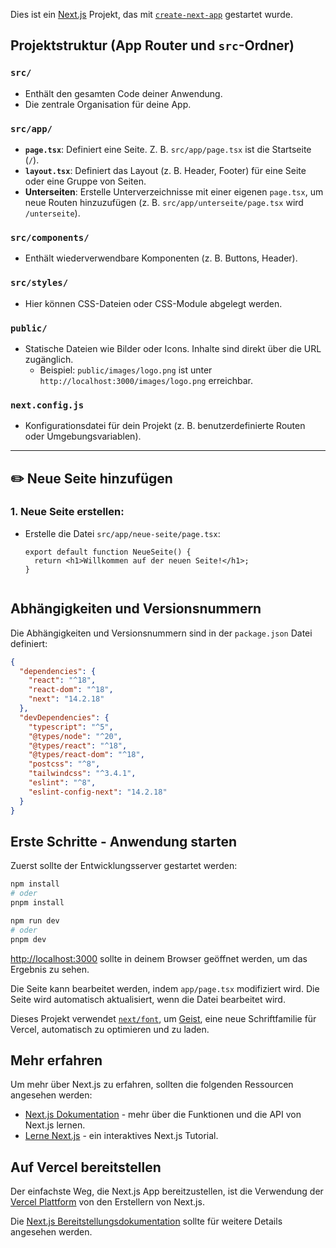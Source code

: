 Dies ist ein [Next.js](https://nextjs.org) Projekt, das mit [`create-next-app`](https://nextjs.org/docs/app/api-reference/cli/create-next-app) gestartet wurde.



## Projektstruktur  (App Router und `src`-Ordner)

### `src/`
- Enthält den gesamten Code deiner Anwendung.
- Die zentrale Organisation für deine App.

### `src/app/`
- **`page.tsx`**: Definiert eine Seite. Z. B. `src/app/page.tsx` ist die Startseite (`/`).
- **`layout.tsx`**: Definiert das Layout (z. B. Header, Footer) für eine Seite oder eine Gruppe von Seiten.
- **Unterseiten**: Erstelle Unterverzeichnisse mit einer eigenen `page.tsx`, um neue Routen hinzuzufügen (z. B. `src/app/unterseite/page.tsx` wird `/unterseite`).

### `src/components/`
- Enthält wiederverwendbare Komponenten (z. B. Buttons, Header).

### `src/styles/`
- Hier können CSS-Dateien oder CSS-Module abgelegt werden.

### `public/`
- Statische Dateien wie Bilder oder Icons. Inhalte sind direkt über die URL zugänglich.
  - Beispiel: `public/images/logo.png` ist unter `http://localhost:3000/images/logo.png` erreichbar.

### `next.config.js`
- Konfigurationsdatei für dein Projekt (z. B. benutzerdefinierte Routen oder Umgebungsvariablen).

---

## ✏️ Neue Seite hinzufügen

### 1. Neue Seite erstellen:
- Erstelle die Datei `src/app/neue-seite/page.tsx`:
  ```tsx
  export default function NeueSeite() {
    return <h1>Willkommen auf der neuen Seite!</h1>;
  }


## Abhängigkeiten und Versionsnummern

Die Abhängigkeiten und Versionsnummern sind in der `package.json` Datei definiert:

```json
{
  "dependencies": {
    "react": "^18",
    "react-dom": "^18",
    "next": "14.2.18"
  },
  "devDependencies": {
    "typescript": "^5",
    "@types/node": "^20",
    "@types/react": "^18",
    "@types/react-dom": "^18",
    "postcss": "^8",
    "tailwindcss": "^3.4.1",
    "eslint": "^8",
    "eslint-config-next": "14.2.18"
  }
}
```


## Erste Schritte - Anwendung starten

Zuerst sollte der Entwicklungsserver gestartet werden:

```bash
npm install
# oder
pnpm install
```

```bash
npm run dev
# oder
pnpm dev
```

[http://localhost:3000](http://localhost:3000) sollte in deinem Browser geöffnet werden, um das Ergebnis zu sehen.

Die Seite kann bearbeitet werden, indem `app/page.tsx` modifiziert wird. Die Seite wird automatisch aktualisiert, wenn die Datei bearbeitet wird.

Dieses Projekt verwendet [`next/font`](https://nextjs.org/docs/app/building-your-application/optimizing/fonts), um [Geist](https://vercel.com/font), eine neue Schriftfamilie für Vercel, automatisch zu optimieren und zu laden.

## Mehr erfahren

Um mehr über Next.js zu erfahren, sollten die folgenden Ressourcen angesehen werden:

- [Next.js Dokumentation](https://nextjs.org/docs) - mehr über die Funktionen und die API von Next.js lernen.
- [Lerne Next.js](https://nextjs.org/learn) - ein interaktives Next.js Tutorial.


## Auf Vercel bereitstellen

Der einfachste Weg, die Next.js App bereitzustellen, ist die Verwendung der [Vercel Plattform](https://vercel.com/new?utm_medium=default-template&filter=next.js&utm_source=create-next-app&utm_campaign=create-next-app-readme) von den Erstellern von Next.js.

Die [Next.js Bereitstellungsdokumentation](https://nextjs.org/docs/app/building-your-application/deploying) sollte für weitere Details angesehen werden.


